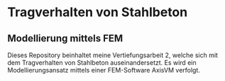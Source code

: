 # Tragverhalten von Stahlbeton
## Modellierung mittels FEM

Dieses Repository beinhaltet meine Vertiefungsarbeit 2, welche sich mit dem Tragverhalten von Stahlbeton auseinandersetzt. Es wird ein Modellierungsansatz mittels einer FEM-Software AxisVM verfolgt.
